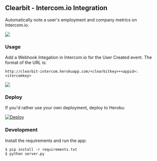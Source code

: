 ## Clearbit - Intercom.io Integration

Automatically note a user's employment and company metrics on Intercom.io.

![](http://i.imgur.com/CBzmn2B.png)

### Usage

Add a Webhook Integation in Intercom.io for the User Created event. The format of the URL is:

`http://clearbit-intercom.herokuapp.com/<clearbitkey>+<appid>:<itercomkey>`

![](http://i.imgur.com/UNKh3up.png)

### Deploy

If you'd rather use your own deployment, deploy to Heroku:

[![Deploy](https://www.herokucdn.com/deploy/button.png)](https://heroku.com/deploy)

### Development

Install the requirements and run the app:

```
$ pip install -r requirements.txt
$ python server.py
```

